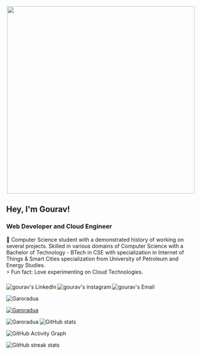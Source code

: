   
 
 <img style="display:block; margin: 0 auto;" src="https://raw.githubusercontent.com/RaghavK16/RaghavK16/master/coderman.gif" width="500" />

<h2> Hey, I'm Gourav!</h2>
<h3>Web Developer and Cloud Engineer</h3>
🔭 Computer Science student with a demonstrated history of working on several projects. Skilled in various domains of Computer Science with a Bachelor of Technology - BTech in CSE with specialization in Internet of Things & Smart Cities specialization from University of Petroleum and Energy Studies. <br>
⚡ Fun fact: Love experimenting on Cloud Technologies.

<br>
<br>

<a href="https://www.linkedin.com/in/gourav-arora-b6681a152/">
  <img align="left" alt="gourav's LinkedIn" src="https://img.icons8.com/dusk/2x/50/linkedin.png"/>
</a>

<a href="https://www.instagram.com/_.gouravarora._/?hl=en/">
  <img align="left" alt="gourav's instagram" src="https://img.icons8.com/dusk/2x/50/instagram.png"/>
</a>



<a href="mailto:gouravarora035@gmail.com">
  <img align="left" alt="gourav's Email" src="https://img.icons8.com/dusk/2x/50/gmail.png"/>
</a>
<br>

<p align="left"> <img src="https://komarev.com/ghpvc/?username=Garoradua&label=Profile%20views&color=0e75b6&style=flat" alt="Garoradua" /> </p>

<p  width="100%" align="left"> <a href="https://github.com/ryo-ma/github-profile-trophy"><img src="https://github-profile-trophy.vercel.app/?username=Garoradua" alt="Garoradua" /></a></p>

<p><img align="left" src="https://github-readme-stats.vercel.app/api/top-langs?username=Garoradua&show_icons=true&locale=en&layout=compact" alt="Garoradua" /></p>

![GitHub stats](https://github-readme-stats.vercel.app/api?username=Garoradua&show_icons=true)  

![GitHub Activity Graph](https://activity-graph.herokuapp.com/graph?username=Garoradua)  

![GitHub streak stats](https://github-readme-streak-stats.herokuapp.com/?user=Garoradua)  

